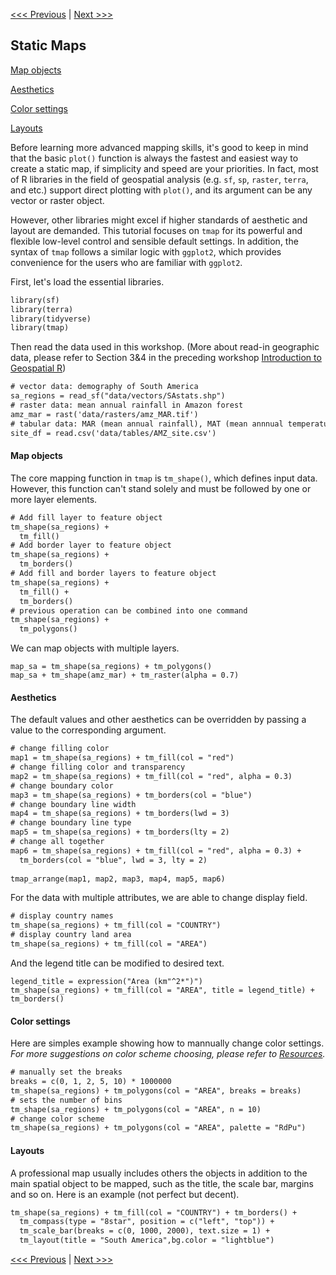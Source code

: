 [<<< Previous](Part1.md) | [Next >>>](Part3.md)  

## Static Maps

[Map objects](#map-objects)

[Aesthetics](#aesthetics)

[Color settings](#color-settings)

[Layouts](#layouts)

Before learning more advanced mapping skills, it's good to keep in mind that the basic `plot()` function is always the fastest and easiest way to create a static map, if simplicity and speed are your priorities. In fact, most of R libraries in the field of geospatial analysis (e.g. `sf`, `sp`, `raster`, `terra`, and etc.) support direct plotting with `plot()`, and its argument can be any vector or raster object.

However, other libraries might excel if higher standards of aesthetic and layout are demanded. This tutorial focuses on `tmap` for its powerful and flexible low-level control and sensible default settings. In addition, the syntax of `tmap` follows a similar logic with `ggplot2`, which provides convenience for the users who are familiar with `ggplot2`.

First, let's load the essential libraries.

```diff
library(sf)          
library(terra)       
library(tidyverse)   
library(tmap)        
```
Then read the data used in this workshop. (More about read-in geographic data, please refer to Section 3&4 in the preceding workshop [Introduction to Geospatial R](https://github.com/sy-li/NFCDSWorkshop1_IntroGeospatialR))

```diff
# vector data: demography of South America
sa_regions = read_sf("data/vectors/SAstats.shp")
# raster data: mean annual rainfall in Amazon forest
amz_mar = rast('data/rasters/amz_MAR.tif')
# tabular data: MAR (mean annual rainfall), MAT (mean annnual temperature) and AGB (aboveground biomass) in Amazon inventory sites
site_df = read.csv('data/tables/AMZ_site.csv')
```

#### Map objects

The core mapping function in `tmap` is `tm_shape()`, which defines input data. However, this function can't stand solely and must be followed by one or more layer elements.

```diff
# Add fill layer to feature object
tm_shape(sa_regions) +
  tm_fill() 
# Add border layer to feature object
tm_shape(sa_regions) +
  tm_borders() 
# Add fill and border layers to feature object
tm_shape(sa_regions) +
  tm_fill() +
  tm_borders() 
# previous operation can be combined into one command
tm_shape(sa_regions) + 
  tm_polygons()
```
  
We can map objects with multiple layers.
```
map_sa = tm_shape(sa_regions) + tm_polygons() 
map_sa + tm_shape(amz_mar) + tm_raster(alpha = 0.7)
```

#### Aesthetics

The default values and other aesthetics can be overridden by passing a value to the corresponding argument.

```diff
# change filling color
map1 = tm_shape(sa_regions) + tm_fill(col = "red")
# change filling color and transparency
map2 = tm_shape(sa_regions) + tm_fill(col = "red", alpha = 0.3)
# change boundary color
map3 = tm_shape(sa_regions) + tm_borders(col = "blue")
# change boundary line width
map4 = tm_shape(sa_regions) + tm_borders(lwd = 3)
# change boundary line type
map5 = tm_shape(sa_regions) + tm_borders(lty = 2)
# change all together
map6 = tm_shape(sa_regions) + tm_fill(col = "red", alpha = 0.3) +
  tm_borders(col = "blue", lwd = 3, lty = 2)
  
tmap_arrange(map1, map2, map3, map4, map5, map6)
```

For the data with multiple attributes, we are able to change display field.

```diff
# display country names
tm_shape(sa_regions) + tm_fill(col = "COUNTRY")
# display country land area
tm_shape(sa_regions) + tm_fill(col = "AREA")
```

And the legend title can be modified to desired text.
```
legend_title = expression("Area (km"^2*")")
tm_shape(sa_regions) + tm_fill(col = "AREA", title = legend_title) + tm_borders()
```

#### Color settings

Here are simples example showing how to mannually change color settings. *For more suggestions on color scheme choosing, please refer to [Resources](Part5.md).*

```diff
# manually set the breaks
breaks = c(0, 1, 2, 5, 10) * 1000000
tm_shape(sa_regions) + tm_polygons(col = "AREA", breaks = breaks)
# sets the number of bins 
tm_shape(sa_regions) + tm_polygons(col = "AREA", n = 10)
# change color scheme
tm_shape(sa_regions) + tm_polygons(col = "AREA", palette = "RdPu")
```

#### Layouts

A professional map usually includes others the objects in addition to the main spatial object to be mapped, such as the title, the scale bar, margins and so on. Here is an example (not perfect but decent).

```diff
tm_shape(sa_regions) + tm_fill(col = "COUNTRY") + tm_borders() +
  tm_compass(type = "8star", position = c("left", "top")) +
  tm_scale_bar(breaks = c(0, 1000, 2000), text.size = 1) +
  tm_layout(title = "South America",bg.color = "lightblue")
```

[<<< Previous](Part1.md) | [Next >>>](Part3.md) 
